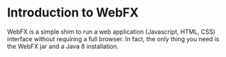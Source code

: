 # Introduction to WebFX

WebFX is a simple shim to run a web application (Javascript, HTML,
CSS) interface without requiring a full browser. In fact, the only
thing you need is the WebFX jar and a Java 8 installation.
